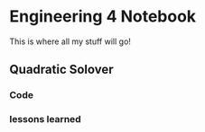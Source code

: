 # Engineering 4 Notebook
This is where all my stuff will go!
## Quadratic Solover
### Code 
### lessons learned
